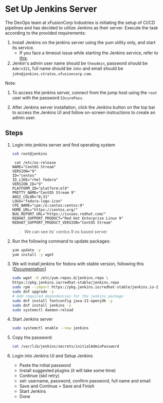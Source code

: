 # Set Up Jenkins Server

The DevOps team at xFusionCorp Industries is initiating the setup of CI/CD pipelines and has decided to utilize Jenkins as their server. Execute the task according to the provided requirements:

1. Install Jenkins on the jenkins server using the yum utility only, and start its service.
    - If you face a timeout issue while starting the Jenkins service, refer to [this](https://www.jenkins.io/doc/book/system-administration/systemd-services/#starting-services).
2. Jenkin's admin user name should be `theadmin`, password should be `Adm!n321`, full name should be `John` and email should be `john@jenkins.stratos.xfusioncorp.com`.

Note:

1. To access the jenkins server, connect from the jump host using the `root` user with the password `S3curePass`.

2. After Jenkins server installation, click the Jenkins button on the top bar to access the Jenkins UI and follow on-screen instructions to create an admin user.

## Steps

1. Login into jenkins server and find operating system

    ```bash
    ssh root@jenkins
    ```

    ```shell
     cat /etc/os-release 
    NAME="CentOS Stream"
    VERSION="9"
    ID="centos"
    ID_LIKE="rhel fedora"
    VERSION_ID="9"
    PLATFORM_ID="platform:el9"
    PRETTY_NAME="CentOS Stream 9"
    ANSI_COLOR="0;31"
    LOGO="fedora-logo-icon"
    CPE_NAME="cpe:/o:centos:centos:9"
    HOME_URL="https://centos.org/"
    BUG_REPORT_URL="https://issues.redhat.com/"
    REDHAT_SUPPORT_PRODUCT="Red Hat Enterprise Linux 9"
    REDHAT_SUPPORT_PRODUCT_VERSION="CentOS Stream"
    ```

    > We can see its' centos 9 os based server

2. Run the following command to update packages:

    ```sh
    yum update -y
    yum install -y wget
    ```

3. We will install jenkins for fedora with stable version, following this [[Documentation](https://www.jenkins.io/doc/book/installing/linux/#fedora-stable)]

    ```sh
    sudo wget -O /etc/yum.repos.d/jenkins.repo \
    https://pkg.jenkins.io/redhat-stable/jenkins.repo
    sudo rpm --import https://pkg.jenkins.io/redhat-stable/jenkins.io-2023.key
    sudo dnf upgrade -y
    # Add required dependencies for the jenkins package
    sudo dnf install fontconfig java-21-openjdk -y
    sudo dnf install jenkins -y
    sudo systemctl daemon-reload
    ```

4. Start Jenkins server

    ```sh
    sudo systemctl enable --now jenkins
    ```

5. Copy the password:

    ```sh
    cat /var/lib/jenkins/secrets/initialAdminPassword
    ```

6. Login into Jenkins UI and Setup Jenkins

    - Paste the initial password
    - Install suggested plugins (it will take some time)
    - Continue (skil retry)
    - set: username, password, confirm password, full name and email
    - Save and Continue > Save and Finish
    - Start Jenkins
    - Done

